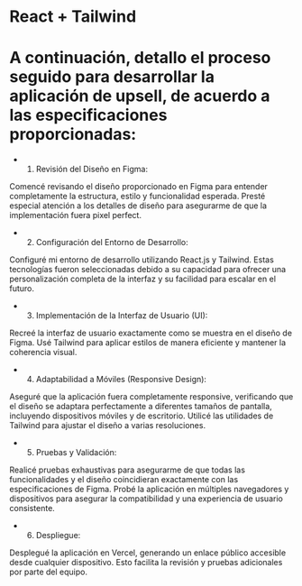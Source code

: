 # React + Tailwind

# A continuación, detallo el proceso seguido para desarrollar la aplicación de upsell, de acuerdo a las especificaciones proporcionadas:

- 1. Revisión del Diseño en Figma:

Comencé revisando el diseño proporcionado en Figma para entender completamente la estructura, estilo y funcionalidad esperada. Presté especial atención a los detalles de diseño para asegurarme de que la implementación fuera pixel perfect.

- 2. Configuración del Entorno de Desarrollo:

Configuré mi entorno de desarrollo utilizando React.js y Tailwind. Estas tecnologías fueron seleccionadas debido a su capacidad para ofrecer una personalización completa de la interfaz y su facilidad para escalar en el futuro.

- 3. Implementación de la Interfaz de Usuario (UI):

Recreé la interfaz de usuario exactamente como se muestra en el diseño de Figma. Usé Tailwind para aplicar estilos de manera eficiente y mantener la coherencia visual.

- 4. Adaptabilidad a Móviles (Responsive Design):

Aseguré que la aplicación fuera completamente responsive, verificando que el diseño se adaptara perfectamente a diferentes tamaños de pantalla, incluyendo dispositivos móviles y de escritorio. Utilicé las utilidades de Tailwind para ajustar el diseño a varias resoluciones.

- 5. Pruebas y Validación:

Realicé pruebas exhaustivas para asegurarme de que todas las funcionalidades y el diseño coincidieran exactamente con las especificaciones de Figma. Probé la aplicación en múltiples navegadores y dispositivos para asegurar la compatibilidad y una experiencia de usuario consistente.

- 6. Despliegue:

Desplegué la aplicación en Vercel, generando un enlace público accesible desde cualquier dispositivo. Esto facilita la revisión y pruebas adicionales por parte del equipo.



